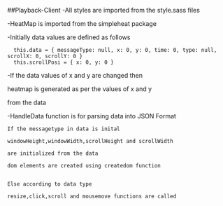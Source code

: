 ##Playback-Client
-All styles are imported from the style.sass files

-HeatMap is imported from the simpleheat package

-Initially data values are defined as follows

```
  this.data = { messageType: null, x: 0, y: 0, time: 0, type: null, scrollX: 0, scrollY: 0 }
  this.scrollPosi = { x: 0, y: 0 }
```

-If the data values of x and y are changed then 

 heatmap is generated as per the values of x and y 

 from the data

-HandleData function is for parsing data into JSON Format

    If the messagetype in data is inital 

    windowHeight,windowWidth,scrollHeight and scrollWidth 

    are initialized from the data

    dom elements are created using createdom function 


    Else according to data type 

    resize,click,scroll and mousemove functions are called
